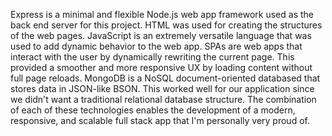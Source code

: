 Express is a minimal and flexible Node.js web app framework used as the back end server for this project. HTML was used for creating the structures of the web pages. JavaScript is an extremely versatile language that was used to add dynamic behavior to the web app. SPAs are web apps that interact with the user by dynamically rewriting the current page. This provided a smoother and more responsive UX by loading content without full page reloads. MongoDB is a NoSQL document-oriented databased that stores data in JSON-like BSON. This worked well for our application since we didn't want a traditional relational database structure. The combination of each of these technologies enables the development of a modern, responsive, and scalable full stack app that I'm personally very proud of.

